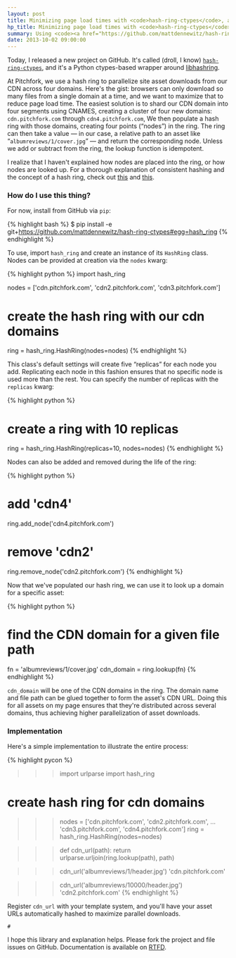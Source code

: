 ```yaml
---
layout: post
title: Minimizing page load times with <code>hash-ring-ctypes</code>, a fast Python hash ring
hp_title: Minimizing page load times with <code>hash-ring-ctypes</code>
summary: Using <code><a href="https://github.com/mattdennewitz/hash-ring-ctypes/">hash-ring-ctypes</a></code> to parallelize asset loading.
date: 2013-10-02 09:00:00
---
```


Today, I released a new project on GitHub. It's called (droll, I know)
[`hash-ring-ctypes`](https://github.com/mattdennewitz/hash-ring-ctypes/),
and it's a Python ctypes-based wrapper around
[libhashring](https://github.com/chrismoos/hash-ring/).

At Pitchfork, we use a hash ring to parallelize site asset downloads
from our CDN across four domains. Here's the gist: browsers can only 
download so many files from a single domain at a time, and we want to maximize
that to reduce page load time. The easiest solution is to shard
our CDN domain into four segments using CNAMES, creating a cluster of four new domains:
`cdn.pitchfork.com` through `cdn4.pitchfork.com`,
We then populate a hash ring with those domains,
creating four points (&#8220;nodes&#8221;) in the ring.
The ring can then take a value &mdash; in our case, a relative path to an asset
like &#8220;`albumreviews/1/cover.jpg`&#8221; &mdash;
and return the corresponding node. Unless we add or subtract from the ring,
the lookup function is idempotent.

I realize that I haven't explained how nodes are placed into the ring,
or how nodes are looked up. For a thorough explanation
of consistent hashing and the concept of a hash ring, check out
[this](http://michaelnielsen.org/blog/consistent-hashing/)
and [this](http://www.martinbroadhurst.com/Consistent-Hash-Ring.html).

### How do I use this thing?

For now, install from GitHub via `pip`:

{% highlight bash %}
$ pip install -e git+https://github.com/mattdennewitz/hash-ring-ctypes#egg=hash_ring
{% endhighlight %}

To use, import `hash_ring` and create an instance of its `HashRing` class.
Nodes can be provided at creation via the `nodes` kwarg:

{% highlight python %}
import hash_ring

nodes = ['cdn.pitchfork.com', 'cdn2.pitchfork.com', 'cdn3.pitchfork.com']

# create the hash ring with our cdn domains
ring = hash_ring.HashRing(nodes=nodes)
{% endhighlight %}

This class's default settings will create five &#8220;replicas&#8221; for each node
you add. Replicating each node in this fashion ensures that no specific node
is used more than the rest. You can specify the number of replicas
with the `replicas` kwarg:

{% highlight python %}
# create a ring with 10 replicas
ring = hash_ring.HashRing(replicas=10, nodes=nodes)
{% endhighlight %}

Nodes can also be added and removed during the life of the ring:

{% highlight python %}
# add 'cdn4'
ring.add_node('cdn4.pitchfork.com')

# remove 'cdn2'
ring.remove_node('cdn2.pitchfork.com')
{% endhighlight %}

Now that we've populated our hash ring, we can use it to look up
a domain for a specific asset:

{% highlight python %}
# find the CDN domain for a given file path
fn = 'albumreviews/1/cover.jpg'
cdn_domain = ring.lookup(fn)
{% endhighlight %}

`cdn_domain` will be one of the CDN domains in the ring.
The domain name and file path can be glued together to form
the asset's CDN URL. Doing this for all assets on my page
ensures that they're distributed across several domains,
thus achieving higher parallelization of asset downloads.

### Implementation

Here's a simple implementation to illustrate the entire process:

{% highlight pycon %}
>>> import urlparse
>>> import hash_ring

# create hash ring for cdn domains
>>> nodes = ['cdn.pitchfork.com',  'cdn2.pitchfork.com',
...          'cdn3.pitchfork.com', 'cdn4.pitchfork.com']
>>> ring = hash_ring.HashRing(nodes=nodes)

>>> def cdn_url(path):
>>>    return urlparse.urljoin(ring.lookup(path), path)

>>> cdn_url('albumreviews/1/header.jpg')
'cdn.pitchfork.com'

>>> cdn_url('albumreviews/10000/header.jpg')
'cdn2.pitchfork.com'
{% endhighlight %}

Register `cdn_url` with your template system, and you'll have your
asset URLs automatically hashed to maximize parallel downloads.

<code class="blip">&#35;</code>

I hope this library and explanation helps. Please fork the project
and file issues on GitHub. Documentation is available on
[RTFD](http://hash-ring-ctypes.readthedocs.org/en/latest/).
